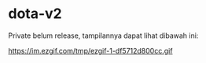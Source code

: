 # dota-v2

Private belum release, tampilannya dapat lihat dibawah ini:

https://im.ezgif.com/tmp/ezgif-1-df5712d800cc.gif
